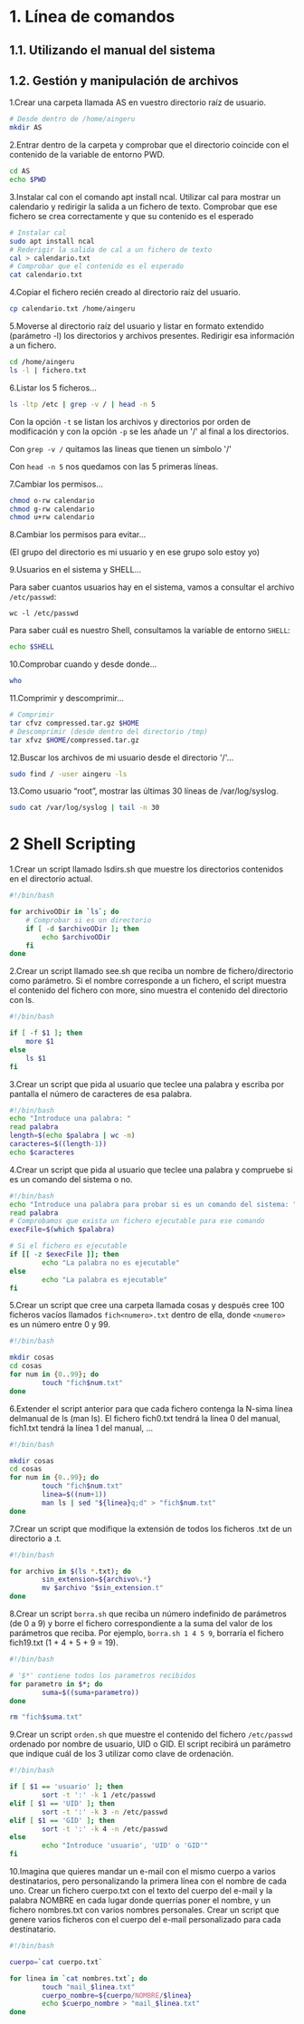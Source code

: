 # 1. Línea de comandos
## 1.1. Utilizando el manual del sistema
## 1.2. Gestión y manipulación de archivos

1.Crear una carpeta llamada AS en vuestro directorio raíz de usuario.

```bash
# Desde dentro de /home/aingeru
mkdir AS
```

2.Entrar dentro de la carpeta y comprobar que el directorio coincide con el contenido de la variable de entorno PWD.

```bash
cd AS
echo $PWD
```

3.Instalar cal con el comando apt install ncal. Utilizar cal para mostrar un calendario y redirigir la salida a un fichero de texto. Comprobar que ese fichero se crea correctamente y que su contenido es el esperado

```bash
# Instalar cal
sudo apt install ncal
# Rederigir la salida de cal a un fichero de texto
cal > calendario.txt
# Comprobar que el contenido es el esperado
cat calendario.txt
```

4.Copiar el fichero recién creado al directorio raíz del usuario.

```bash
cp calendario.txt /home/aingeru
```

5.Moverse al directorio raíz del usuario y listar en formato extendido (parámetro -l) los directorios y archivos presentes. Redirigir esa información a un fichero.

```bash
cd /home/aingeru
ls -l | fichero.txt
```

6.Listar los 5 ficheros...

```bash
ls -ltp /etc | grep -v / | head -n 5
```
Con la opción `-t` se listan los archivos y directorios por orden de modificación y con la opción `-p` se les añade un '/' al final a los directorios.

Con `grep -v /` quitamos las lineas que tienen un símbolo '/'

Con `head -n 5` nos quedamos con las 5 primeras líneas. 

7.Cambiar los permisos...

```bash
chmod o-rw calendario
chmod g-rw calendario
chmod u+rw calendario
```

8.Cambiar los permisos para evitar...

(El grupo del directorio es mi usuario y en ese grupo solo estoy yo)

9.Usuarios en el sistema y SHELL...

Para saber cuantos usuarios hay en el sistema, vamos a consultar el archivo `/etc/passwd`:

```
wc -l /etc/passwd
```

Para saber cuál es nuestro Shell, consultamos la variable de entorno `SHELL`:

```bash
echo $SHELL
```

10.Comprobar cuando y desde donde...

```bash
who
```

11.Comprimir y descomprimir...

```bash
# Comprimir
tar cfvz compressed.tar.gz $HOME
# Descomprimir (desde dentro del directorio /tmp)
tar xfvz $HOME/compressed.tar.gz
```

12.Buscar los archivos de mi usuario desde el directorio '/'...

```bash
sudo find / -user aingeru -ls
``` 

13.Como usuario “root”, mostrar las últimas 30 líneas de /var/log/syslog.

```bash
sudo cat /var/log/syslog | tail -n 30
```

# 2 Shell Scripting


1.Crear un script llamado lsdirs.sh que muestre los directorios contenidos en el directorio actual.

```bash
#!/bin/bash

for archivoODir in `ls`; do
	# Comprobar si es un directorio
	if [ -d $archivoODir ]; then
		echo $archivoODir
	fi
done
```

2.Crear un script llamado see.sh que reciba un nombre de fichero/directorio como parámetro. Si el nombre
corresponde a un fichero, el script muestra el contenido del fichero con more, sino muestra el contenido del directorio con ls.

```bash
#!/bin/bash

if [ -f $1 ]; then
	more $1
else
	ls $1
fi
```

3.Crear un script que pida al usuario que teclee una palabra y escriba por pantalla el número de caracteres de esa palabra.

```bash
#!/bin/bash
echo "Introduce una palabra: "
read palabra
length=$(echo $palabra | wc -m)
caracteres=$((length-1))
echo $caracteres
```

4.Crear un script que pida al usuario que teclee una palabra y compruebe si es un comando del sistema o no.

```bash
#!/bin/bash
echo "Introduce una palabra para probar si es un comando del sistema: "
read palabra
# Comprobamos que exista un fichero ejecutable para ese comando
execFile=$(which $palabra)

# Si el fichero es ejecutable
if [[ -z $execFile ]]; then
        echo "La palabra no es ejecutable"
else
        echo "La palabra es ejecutable"
fi
```

5.Crear un script que cree una carpeta llamada cosas y después cree 100 ficheros vacíos llamados
`fich<numero>.txt` dentro de ella, donde `<numero>` es un número entre 0 y 99.

```bash
#!/bin/bash

mkdir cosas
cd cosas
for num in {0..99}; do
        touch "fich$num.txt"
done
```

6.Extender el script anterior para que cada fichero contenga la N-sima línea delmanual de ls (man ls). El fichero fich0.txt tendrá la línea 0 del manual, fich1.txt tendrá la línea 1 del manual, …

```bash
#!/bin/bash

mkdir cosas
cd cosas
for num in {0..99}; do
        touch "fich$num.txt"
		linea=$((num+1))
        man ls | sed "${linea}q;d" > "fich$num.txt"
done
```

7.Crear un script que modifique la extensión de todos los ficheros .txt de un directorio a .t.

```bash
#!/bin/bash

for archivo in $(ls *.txt); do
        sin_extension=${archivo%.*}
        mv $archivo "$sin_extension.t"
done
```

8.Crear un script `borra.sh` que reciba un número indefinido de parámetros (de 0 a 9) y borre el fichero correspondiente a la suma del valor de los parámetros que reciba. Por ejemplo, `borra.sh 1 4 5 9`, borraría el
fichero fich19.txt (1 + 4 + 5 + 9 = 19).

```bash
#!/bin/bash

# '$*' contiene todos los parametros recibidos
for parametro in $*; do
        suma=$((suma+parametro))
done

rm "fich$suma.txt"
```

9.Crear un script `orden.sh` que muestre el contenido del fichero `/etc/passwd` ordenado por nombre de usuario, UID o GID. El script recibirá un parámetro que indique cuál de los 3 utilizar como clave de ordenación.

```bash
#!/bin/bash

if [ $1 == 'usuario' ]; then
        sort -t ':' -k 1 /etc/passwd
elif [ $1 == 'UID' ]; then
        sort -t ':' -k 3 -n /etc/passwd
elif [ $1 == 'GID' ]; then
        sort -t ':' -k 4 -n /etc/passwd
else
        echo "Introduce 'usuario', 'UID' o 'GID'"
fi
```

10.Imagina que quieres mandar un e-mail con el mismo cuerpo a varios destinatarios, pero personalizando la
primera línea con el nombre de cada uno. Crear un fichero cuerpo.txt con el texto del cuerpo del e-mail y la palabra NOMBRE en cada lugar donde querrías poner el nombre, y un fichero nombres.txt con varios
nombres personales. Crear un script que genere varios ficheros con el cuerpo del e-mail personalizado para
cada destinatario.

```bash
#!/bin/bash

cuerpo=`cat cuerpo.txt`

for linea in `cat nombres.txt`; do
        touch "mail_$linea.txt"
        cuerpo_nombre=${cuerpo/NOMBRE/$linea}
        echo $cuerpo_nombre > "mail_$linea.txt"
done
```
